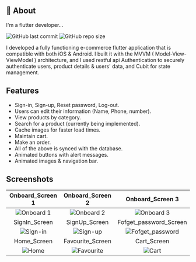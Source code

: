 
## 🚀 About
I'm a flutter developer...

<img alt="GitHub last commit" src="https://img.shields.io/github/last-commit/ISL270/MVVM-Ecommerce-FlutterApp">
<img alt="GitHub repo size" src="https://img.shields.io/github/repo-size/ISL270/MVVM-Ecommerce-FlutterApp">

I developed a fully functioning e-commerce flutter application that is compatible with both iOS & Android. I built it with the MVVM ( Model-View-ViewModel ) architecture, and I used restful api Authentication to securely authenticate users, product details & users' data, and Cubit for state management.
## Features

- Sign-in, Sign-up, Reset password, Log-out.
- Users can edit their information (Name, Phone, number).
- View products by category.
- Search for a product (currently being implemented).
- Cache images for faster load times.
- Maintain cart.
- Make an order.
- All of the above is synced with the database.
- Animated buttons with alert messages.
- Animated images & navigation bar.


## Screenshots
| Onboard_Screen 1 | Onboard_Screen 2 | Onboard_Screen 3 |
| :---: | :---: | :---:|
| ![Onboard 1](https://github.com/mohamedsber/MVVM-Ecommerce-FlutterApp/assets/100823196/2314f81a-f0f8-4b1d-81ea-3dea441ee585) | ![Onboard 2](https://github.com/mohamedsber/MVVM-Ecommerce-FlutterApp/assets/100823196/6afd1bb0-3f15-4b5a-879a-b1e3b967783a) | ![Onboard 3](https://github.com/mohamedsber/MVVM-Ecommerce-FlutterApp/assets/100823196/c2700c65-fd90-4115-9c58-5bf3b29d8303) |
| SignIn_Screen | SignUp_Screen | Fofget_password_Screen |
| ![Sign-in](https://github.com/mohamedsber/MVVM-Ecommerce-FlutterApp/assets/100823196/ff4b4781-72c2-4757-bb33-97c0a274485f) | ![Sign-up](https://github.com/mohamedsber/MVVM-Ecommerce-FlutterApp/assets/100823196/cdb3fc6a-291a-423f-adcb-b8a3f9b8221d) | ![Fofget_password](https://github.com/mohamedsber/MVVM-Ecommerce-FlutterApp/assets/100823196/8f595571-8f75-47f5-993d-608e91909107) |
| Home_Screen | Favourite_Screen | Cart_Screen |
| ![Home](https://github.com/mohamedsber/MVVM-Ecommerce-FlutterApp/assets/100823196/53d3f110-3b23-4aa6-974b-f692fb2e66b6) | ![Favourite](https://github.com/mohamedsber/MVVM-Ecommerce-FlutterApp/assets/100823196/c9d7e676-8eca-4e06-8ddc-b03360ff906d) | ![Cart](https://github.com/mohamedsber/MVVM-Ecommerce-FlutterApp/assets/100823196/fea2e4d3-726c-4853-a44f-c99cbdf5a935) |


